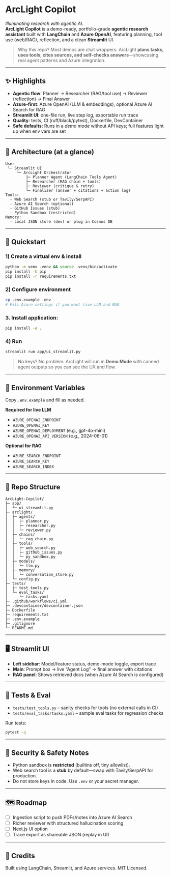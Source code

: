 # ArcLight Copilot

*Illuminating research with agentic AI.*  
**ArcLight Copilot** is a demo-ready, portfolio-grade **agentic research assistant** built with **LangChain** and **Azure OpenAI**, featuring planning, tool use (web/RAG), reflection, and a clean **Streamlit** UI.

> Why this repo? Most demos are chat wrappers. ArcLight **plans tasks, uses tools, cites sources, and self-checks answers**—showcasing real agent patterns and Azure integration.

---

## ✨ Highlights

- **Agentic flow**: Planner → Researcher (RAG/tool use) → Reviewer (reflection) → Final Answer
- **Azure-first**: Azure OpenAI (LLM & embeddings), optional Azure AI Search for RAG
- **Streamlit UI**: one-file run, live step log, exportable run trace
- **Quality**: tests, CI (ruff/black/pytest), Dockerfile, DevContainer
- **Safe defaults**: Runs in a *demo mode* without API keys; full features light up when env vars are set

---

## 🧱 Architecture (at a glance)

```
User
 └─ Streamlit UI
     └─ ArcLight Orchestrator
         ├─ Planner Agent (LangChain Tools Agent)
         ├─ Researcher (RAG chain + tools)
         ├─ Reviewer (critique & retry)
         └─ Finalizer (answer + citations + action log)
Tools:
  - Web Search (stub or Tavily/SerpAPI)
  - Azure AI Search (optional)
  - GitHub Issues (stub)
  - Python Sandbox (restricted)
Memory:
  - Local JSON store (dev) or plug in Cosmos DB
```

---

## 🚀 Quickstart

### 1) Create a virtual env & install
```bash
python -m venv .venv && source .venv/bin/activate
pip install -U pip
pip install -r requirements.txt
```

### 2) Configure environment
```bash
cp .env.example .env
# Fill Azure settings if you want live LLM and RAG
```
### 3. Install application:
   ```bash
   pip install -e .
   ```

### 4) Run
```bash
streamlit run app/ui_streamlit.py
```

> No keys? No problem. ArcLight will run in **Demo Mode** with canned agent outputs so you can see the UX and flow.

---

## 🔧 Environment Variables

Copy `.env.example` and fill as needed.

**Required for live LLM**  
- `AZURE_OPENAI_ENDPOINT`
- `AZURE_OPENAI_KEY`
- `AZURE_OPENAI_DEPLOYMENT`  (e.g., gpt-4o-mini)
- `AZURE_OPENAI_API_VERSION` (e.g., 2024-06-01)

**Optional for RAG**  
- `AZURE_SEARCH_ENDPOINT`  
- `AZURE_SEARCH_KEY`  
- `AZURE_SEARCH_INDEX`

---

## 📂 Repo Structure

```
ArcLight-Copilot/
├─ app/
│  └─ ui_streamlit.py
├─ arclight/
│  ├─ agents/
│  │  ├─ planner.py
│  │  ├─ researcher.py
│  │  └─ reviewer.py
│  ├─ chains/
│  │  └─ rag_chain.py
│  ├─ tools/
│  │  ├─ web_search.py
│  │  ├─ github_issues.py
│  │  └─ py_sandbox.py
│  ├─ models/
│  │  └─ llm.py
│  ├─ memory/
│  │  └─ conversation_store.py
│  └─ config.py
├─ tests/
│  ├─ test_tools.py
│  └─ eval_tasks/
│     └─ tasks.yaml
├─ .github/workflows/ci.yml
├─ .devcontainer/devcontainer.json
├─ Dockerfile
├─ requirements.txt
├─ .env.example
├─ .gitignore
└─ README.md
```

---

## 🖥️ Streamlit UI

- **Left sidebar**: Model/feature status, demo-mode toggle, export trace
- **Main**: Prompt box → live “Agent Log” → final answer with citations
- **RAG panel**: Shows retrieved docs (when Azure AI Search is configured)

---

## 🧪 Tests & Eval

- `tests/test_tools.py` – sanity checks for tools (no external calls in CI)
- `tests/eval_tasks/tasks.yaml` – sample eval tasks for regression checks

Run tests:
```bash
pytest -q
```

---

## 🔐 Security & Safety Notes

- Python sandbox is **restricted** (builtins off, tiny allowlist).
- Web search tool is a **stub** by default—swap with Tavily/SerpAPI for production.
- Do not store keys in code. Use `.env` or your secret manager.

---

## 🗺️ Roadmap

- [ ] Ingestion script to push PDFs/notes into Azure AI Search
- [ ] Richer reviewer with structured hallucination scoring
- [ ] Next.js UI option
- [ ] Trace export as shareable JSON (replay in UI)

---

## 🙌 Credits

Built using LangChain, Streamlit, and Azure services.
MIT Licensed.

